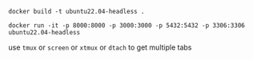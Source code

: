 

`docker build -t ubuntu22.04-headless .`

`docker run -it -p 8000:8000 -p 3000:3000 -p 5432:5432 -p 3306:3306 ubuntu22.04-headless`

use `tmux` or `screen` or `xtmux` or `dtach` to get multiple tabs
